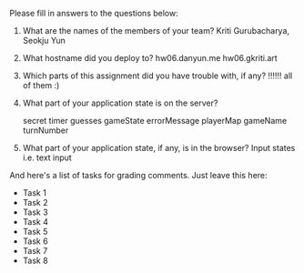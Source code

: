 Please fill in answers to the questions below:


1. What are the names of the members of your team?
Kriti Gurubacharya, Seokju Yun
2. What hostname did you deploy to?
hw06.danyun.me
hw06.gkriti.art

3. Which parts of this assignment did you have trouble with, if any?
!!!!!! all of them :)

4. What part of your application state is on the server?

    secret
    timer
    guesses
    gameState
    errorMessage
    playerMap
    gameName
    turnNumber
    
5. What part of your application state, if any, is in the browser?
Input states i.e. text input

And here's a list of tasks for grading comments. Just leave this here:
 - Task 1
 - Task 2
 - Task 3
 - Task 4
 - Task 5
 - Task 6
 - Task 7
 - Task 8
